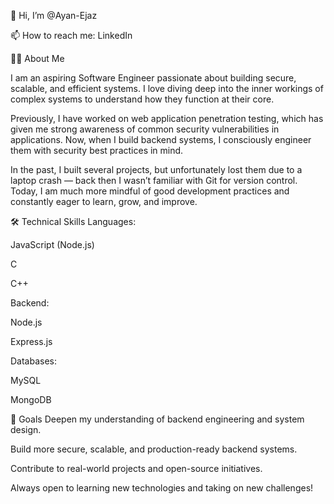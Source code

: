 👋 Hi, I’m @Ayan-Ejaz

📫 How to reach me: LinkedIn

🧑‍💻 About Me

I am an aspiring Software Engineer passionate about building secure, scalable, and efficient systems.
I love diving deep into the inner workings of complex systems to understand how they function at their core.

Previously, I have worked on web application penetration testing, which has given me strong awareness of common security vulnerabilities in applications.
Now, when I build backend systems, I consciously engineer them with security best practices in mind.

In the past, I built several projects, but unfortunately lost them due to a laptop crash — back then I wasn’t familiar with Git for version control.
Today, I am much more mindful of good development practices and constantly eager to learn, grow, and improve.

🛠️ Technical Skills
Languages:

JavaScript (Node.js)

C

C++

Backend:

Node.js

Express.js

Databases:

MySQL

MongoDB

🚀 Goals
Deepen my understanding of backend engineering and system design.

Build more secure, scalable, and production-ready backend systems.

Contribute to real-world projects and open-source initiatives.

Always open to learning new technologies and taking on new challenges!
